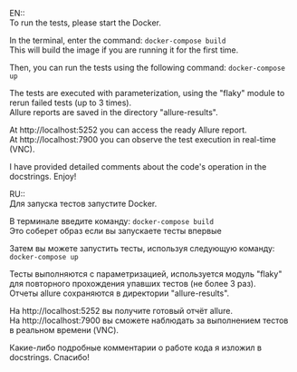 EN::\
To run the tests, please start the Docker.

In the terminal, enter the command: `docker-compose build`\
This will build the image if you are running it for the first time.

Then, you can run the tests using the following command: `docker-compose up`

The tests are executed with parameterization, using the "flaky" module to rerun failed tests (up to 3 times).\
Allure reports are saved in the directory "allure-results".

At http://localhost:5252 you can access the ready Allure report.\
At http://localhost:7900 you can observe the test execution in real-time (VNC).

I have provided detailed comments about the code's operation in the docstrings. Enjoy!

RU::\
Для запуска тестов запустите Docker.

В терминале введите команду: `docker-compose build`\
Это соберет образ если вы запускаете тесты впервые

Затем вы можете запустить тесты, используя следующую команду: `docker-compose up`

Тесты выполняются с параметризацией, используется модуль "flaky" для повторного прохождения упавших тестов (не более 3 раз).\
Отчеты allure сохраняются в директории "allure-results".

На http://localhost:5252 вы получите готовый отчёт allure.\
На http://localhost:7900 вы сможете наблюдать за выполнением тестов в реальном времени (VNC).

Какие-либо подробные комментарии о работе кода я изложил в docstrings. Спасибо!
